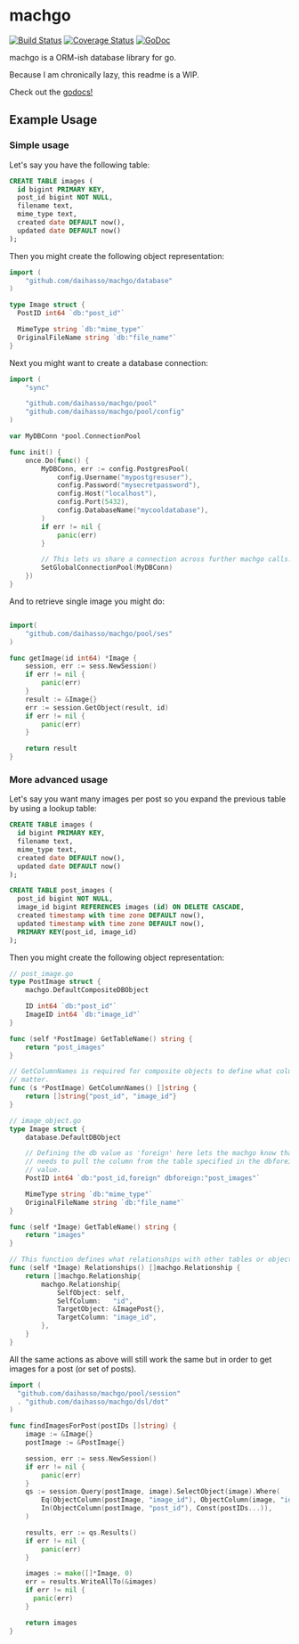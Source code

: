 # machgo
[![Build Status](https://travis-ci.com/daihasso/machgo.svg?branch=master)](https://travis-ci.com/daihasso/machgo)
[![Coverage Status](https://coveralls.io/repos/github/DaiHasso/MachGo/badge.svg?branch=master)](https://coveralls.io/github/DaiHasso/MachGo?branch=master)
[![GoDoc](https://godoc.org/github.com/golang/gddo?status.svg)](https://godoc.org/github.com/daihasso/machgo)

machgo is a ORM-ish database library for go.

Because I am chronically lazy, this readme is a WIP.

Check out the [godocs!](https://godoc.org/github.com/daihasso/machgo)

## Example Usage
### Simple usage

Let's say you have the following table:
``` sql
CREATE TABLE images (
  id bigint PRIMARY KEY,
  post_id bigint NOT NULL,
  filename text,
  mime_type text,
  created date DEFAULT now(),
  updated date DEFAULT now()
);
```

Then you might create the following object representation:
``` go
import (
    "github.com/daihasso/machgo/database"
)

type Image struct {
  PostID int64 `db:"post_id"`

  MimeType string `db:"mime_type"`
  OriginalFileName string `db:"file_name"`
}
```

Next you might want to create a database connection:
``` go
import (
    "sync"

    "github.com/daihasso/machgo/pool"
    "github.com/daihasso/machgo/pool/config"
)

var MyDBConn *pool.ConnectionPool

func init() {
    once.Do(func() {
        MyDBConn, err := config.PostgresPool(
            config.Username("mypostgresuser"),
            config.Password("mysecretpassword"),
            config.Host("localhost"),
            config.Port(5432),
            config.DatabaseName("mycooldatabase"),
        )
        if err != nil {
            panic(err)
        }

        // This lets us share a connection across further machgo calls.
        SetGlobalConnectionPool(MyDBConn)
    })
}
```

And to retrieve single image you might do:
``` go

import(
    "github.com/daihasso/machgo/pool/ses"
)

func getImage(id int64) *Image {
    session, err := sess.NewSession()
    if err != nil {
        panic(err)
    }
    result := &Image{}
    err := session.GetObject(result, id)
    if err != nil {
        panic(err)
    }

    return result
}
```

### More advanced usage
Let's say you want many images per post so you expand the previous table by
using a lookup table:
``` sql
CREATE TABLE images (
  id bigint PRIMARY KEY,
  filename text,
  mime_type text,
  created date DEFAULT now(),
  updated date DEFAULT now()
);

CREATE TABLE post_images (
  post_id bigint NOT NULL,
  image_id bigint REFERENCES images (id) ON DELETE CASCADE,
  created timestamp with time zone DEFAULT now(),
  updated timestamp with time zone DEFAULT now(),
  PRIMARY KEY(post_id, image_id)
);
```

Then you might create the following object representation:
``` go
// post_image.go
type PostImage struct {
    machgo.DefaultCompositeDBObject

    ID int64 `db:"post_id"`
    ImageID int64 `db:"image_id"`
}

func (self *PostImage) GetTableName() string {
    return "post_images"
}

// GetColumnNames is required for composite objects to define what columns
// matter.
func (s *PostImage) GetColumnNames() []string {
    return []string{"post_id", "image_id"}
}

// image_object.go
type Image struct {
    database.DefaultDBObject

    // Defining the db value as 'foreign' here lets the machgo know that it
    // needs to pull the column from the table specified in the dbforeign tag
    // value.
    PostID int64 `db:"post_id,foreign" dbforeign:"post_images"`

    MimeType string `db:"mime_type"`
    OriginalFileName string `db:"file_name"`
}

func (self *Image) GetTableName() string {
    return "images"
}

// This function defines what relationships with other tables or objects
func (self *Image) Relationships() []machgo.Relationship {
    return []machgo.Relationship{
        machgo.Relationship{
            SelfObject: self,
            SelfColumn:   "id",
            TargetObject: &ImagePost{},
            TargetColumn: "image_id",
        },
    }
}
```

All the same actions as above will still work the same but in order to get
images for a post (or set of posts).
``` go
import (
  "github.com/daihasso/machgo/pool/session"
  . "github.com/daihasso/machgo/dsl/dot"
)

func findImagesForPost(postIDs []string) {
    image := &Image{}
    postImage := &PostImage{}

    session, err := sess.NewSession()
    if err != nil {
        panic(err)
    }
    qs := session.Query(postImage, image).SelectObject(image).Where(
        Eq(ObjectColumn(postImage, "image_id"), ObjectColumn(image, "id")),
        In(ObjectColumn(postImage, "post_id"), Const(postIDs...)),
    )

    results, err := qs.Results()
    if err != nil {
        panic(err)
    }

    images := make([]*Image, 0)
    err = results.WriteAllTo(&images)
    if err != nil {
      panic(err)
    }

    return images
}
```
